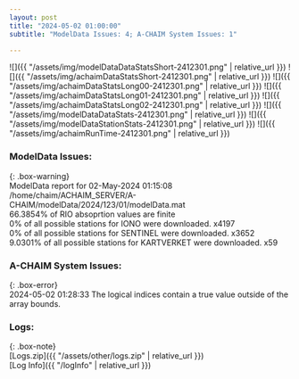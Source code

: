 ```yaml
---
layout: post
title: "2024-05-02 01:00:00"
subtitle: "ModelData Issues: 4; A-CHAIM System Issues: 1"

---
```


![]({{ "/assets/img/modelDataDataStatsShort-2412301.png" | relative_url }})
![]({{ "/assets/img/achaimDataStatsShort-2412301.png" | relative_url }})
![]({{ "/assets/img/achaimDataStatsLong00-2412301.png" | relative_url }})
![]({{ "/assets/img/achaimDataStatsLong01-2412301.png" | relative_url }})
![]({{ "/assets/img/achaimDataStatsLong02-2412301.png" | relative_url }})
![]({{ "/assets/img/modelDataDataStats-2412301.png" | relative_url }})
![]({{ "/assets/img/modelDataStationStats-2412301.png" | relative_url }})
![]({{ "/assets/img/achaimRunTime-2412301.png" | relative_url }})


### ModelData Issues:  
  
{: .box-warning}  
 ModelData report for 02-May-2024 01:15:08   
 /home/chaim/ACHAIM_SERVER/A-CHAIM/modelData/2024/123/01/modelData.mat   
 66.3854% of RIO absoprtion values are finite   
 0% of all possible stations for IONO were downloaded. x4197   
 0% of all possible stations for SENTINEL were downloaded. x3652   
 9.0301% of all possible stations for KARTVERKET were downloaded. x59   
  
### A-CHAIM System Issues:  
  
{: .box-error}  
2024-05-02 01:28:33 The logical indices contain a true value outside of the array bounds.  

### Logs:  
  
{: .box-note}  
[Logs.zip]({{ "/assets/other/logs.zip" | relative_url }})  
[Log Info]({{ "/logInfo" | relative_url }})  

